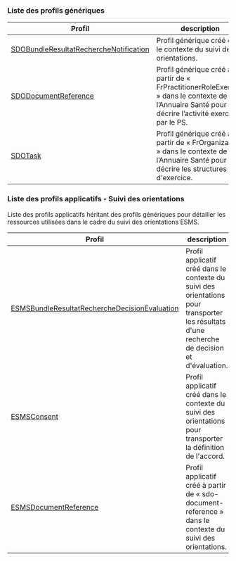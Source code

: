 ### Liste des profils génériques

| Profil  | description |
| --- | --- |
| [SDOBundleResultatRechercheNotification](StructureDefinition-sdo-bundle-resultat-recherche-notification-esms.html) | Profil générique créé dans le contexte du suivi des orientations. |
| [SDODocumentReference](StructureDefinition-sdo-document-reference.html) | Profil générique créé à partir de « FrPractitionerRoleExercice » dans le contexte de l’Annuaire Santé pour décrire l’activité exercée par le PS. |
| [SDOTask](StructureDefinition-sdo-task.html) | Profil générique créé à partir de « FrOrganization » dans le contexte de l’Annuaire Santé pour décrire les structures d'exercice. |


### Liste des profils applicatifs - Suivi des orientations

Liste des profils applicatifs héritant des profils génériques pour détailler les ressources utilisées dans le cadre du suivi des orientations ESMS.

| Profil  | description |
| --- | --- |
| [ESMSBundleResultatRechercheDecisionEvaluation](StructureDefinition-esms-bundle-resultat-recherche-decision-evaluation.html) | Profil applicatif créé dans le contexte du suivi des orientations pour transporter les résultats d'une recherche de decision et d'évaluation.|
| [ESMSConsent](StructureDefinition-esms-consent.html) | Profil applicatif créé dans le contexte du suivi des orientations pour transporter la définition de l'accord.|
| [ESMSDocumentReference](StructureDefinition-esms-document-reference.html) | Profil applicatif créé à partir de « sdo-document-reference » dans le contexte du suivi des orientations.|
